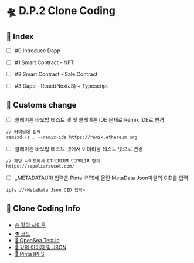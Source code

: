 <h1>🛸 D.P.2 Clone Coding</h1> 

<H2>🐚 Index</H2>

- [ ] #0 Introduce Dapp

- [ ] #1 Smart Contract - NFT

- [ ] #2 Smart Contract - Sale Contract

- [ ] #3 Dapp - React(NextJS) + Typescript

<H2>🐚 Customs change </H2>

- [ ] 클레이튼 바오밥 테스트 넷 및 클레이튼 IDE 문제로 Remix IDE로 변경
```
// 터미널에 입력
remixd -s . --remix-ide https://remix.ethereum.org
```
- [ ] 클레이튼 바오밥 테스트 넷에서 이더리움 테스트 넷으로 변경
```
// 해당 사이트에서 ETHEREUM SEPOLIA 받기
https://sepoliafaucet.com/
```
- [ ] _METADATAURI 입력은 Pinta IPFS에 올린 MetaData Json파일의 CID를 입력
```
ipfs://<MetaData Json CID 입력>
```

 <H2>🐚 Clone Coding Info </H2>
 
- [⛵ 강의 사이트](https://www.inflearn.com/course/%EB%94%94%EC%95%B1-%ED%94%84%EB%A1%9C%EC%A0%9D%ED%8A%B8-2)
- [⚗ 코드](https://github.com/h662/h662GemZ/tree/master) 
- [🧪 OpenSea Test.io](https://testnets.opensea.io/)
- [🧫 강의 이미지 및 JSON](https://drive.google.com/drive/folders/1U-zj2Cvv2w-BoIjsi28x_-PlNps_x6rn)
- [🔭 Pinta IPFS](https://app.pinata.cloud/pinmanager)
